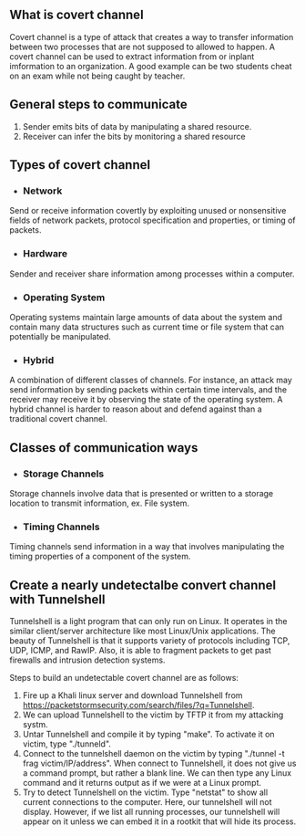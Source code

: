 ## What is covert channel
Covert channel is a type of attack that creates a way to transfer information between two processes that are not supposed to allowed to happen. A covert channel can be used to extract information from or inplant imformation to an organization. A good example can be two students cheat on an exam while not being caught by teacher.

## General steps to communicate
1. Sender emits bits of data by manipulating a shared resource.
2. Receiver can infer the bits by monitoring a shared resource

## Types of covert channel
- ### Network
Send or receive information covertly by exploiting unused or nonsensitive fields of network packets, protocol specification and properties, or timing of packets.
- ### Hardware
Sender and receiver share information among processes within a computer.
- ### Operating System
Operating systems maintain large amounts of data about the system and contain many data structures such as current time or file system that can potentially be manipulated.
- ### Hybrid
A combination of different classes of channels. For instance, an attack may send information by sending packets within
certain time intervals, and the receiver may receive it by observing the state of the operating system. A hybrid channel is harder to reason about and defend against than a traditional covert channel.


## Classes of communication ways
- ### Storage Channels
Storage channels involve data that is presented or written to a storage location to transmit information, ex. File system.
- ### Timing Channels
Timing channels send information in a way that involves manipulating the timing properties of a component of the system.

## Create a nearly undetectalbe convert channel with Tunnelshell
Tunnelshell is a light program that can only run on Linux. It operates in the similar client/server architecture like most Linux/Unix applications.  The beauty of Tunnelshell is that it supports variety of protocols including TCP, UDP, ICMP, and RawIP. Also, it is able to fragment packets to get past firewalls and intrusion detection systems.<br>

Steps to build an undetectable covert channel are as follows:
1. Fire up a Khali linux server and download Tunnelshell from https://packetstormsecurity.com/search/files/?q=Tunnelshell. 
2. We can upload Tunnelshell to the victim by TFTP it from my attacking systm.
2. Untar Tunnelshell and compile it by typing "make". To activate it on victim, type "./tunneld".
3. Connect to the tunnelshell daemon on the victim by typing "./tunnel -t frag victim/IP/address". When connect to Tunnelshell, it does not give us a command prompt, but rather a blank line. We can then type any Linux command and it returns output as if we were at a Linux prompt.
4. Try to detect Tunnelshell on the victim. Type "netstat" to show all current connections to the computer. Here, our tunnelshell will not display. However, if we list all running processes, our tunnelshell will appear on it unless we can embed it in a rootkit that will hide its process.


